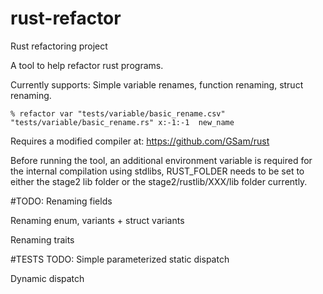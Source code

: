 # rust-refactor
Rust refactoring project

A tool to help refactor rust programs.

Currently supports:
Simple variable renames, function renaming, struct renaming.

```
% refactor var "tests/variable/basic_rename.csv" "tests/variable/basic_rename.rs" x:-1:-1  new_name
```

Requires a modified compiler at:
https://github.com/GSam/rust

Before running the tool, an additional environment variable is required for the internal compilation using stdlibs, RUST_FOLDER needs to be set to either the stage2 lib folder or the stage2/rustlib/XXX/lib folder currently.

#TODO:
Renaming fields

Renaming enum, variants + struct variants

Renaming traits

#TESTS TODO:
Simple parameterized static dispatch

Dynamic dispatch
